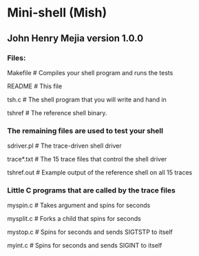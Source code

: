 # Mini-shell (Mish)
## John Henry Mejia version 1.0.0

### Files:

Makefile	# Compiles your shell program and runs the tests

README		# This file

tsh.c		# The shell program that you will write and hand in

tshref		# The reference shell binary.

### The remaining files are used to test your shell

sdriver.pl	# The trace-driven shell driver

trace*.txt	# The 15 trace files that control the shell driver

tshref.out 	# Example output of the reference shell on all 15 traces

### Little C programs that are called by the trace files

myspin.c	# Takes argument <n> and spins for <n> seconds
  
mysplit.c	# Forks a child that spins for <n> seconds
  
mystop.c        # Spins for <n> seconds and sends SIGTSTP to itself
  
myint.c         # Spins for <n> seconds and sends SIGINT to itself

